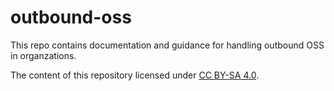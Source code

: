 # outbound-oss
This repo contains documentation and guidance for handling outbound OSS in organzations.

The content of this repository licensed under [CC BY-SA 4.0](https://creativecommons.org/licenses/by-sa/4.0/).
